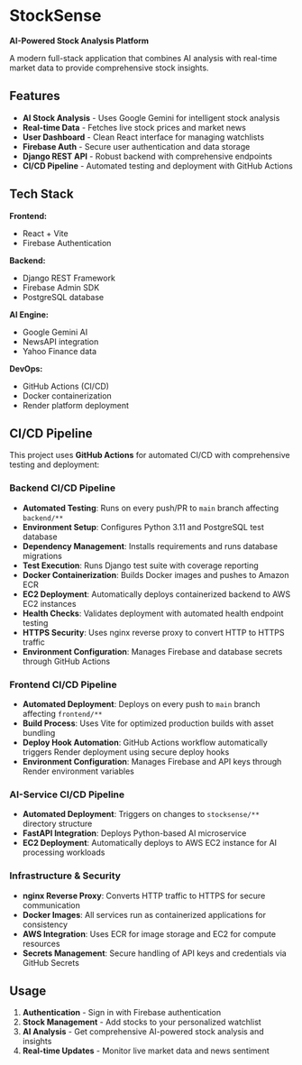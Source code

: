 # StockSense

**AI-Powered Stock Analysis Platform**

A modern full-stack application that combines AI analysis with real-time market data to provide comprehensive stock insights.

## Features

- **AI Stock Analysis** - Uses Google Gemini for intelligent stock analysis
- **Real-time Data** - Fetches live stock prices and market news
- **User Dashboard** - Clean React interface for managing watchlists
- **Firebase Auth** - Secure user authentication and data storage
- **Django REST API** - Robust backend with comprehensive endpoints
- **CI/CD Pipeline** - Automated testing and deployment with GitHub Actions

## Tech Stack

**Frontend:**
- React + Vite
- Firebase Authentication

**Backend:**
- Django REST Framework
- Firebase Admin SDK
- PostgreSQL database

**AI Engine:**
- Google Gemini AI
- NewsAPI integration
- Yahoo Finance data

**DevOps:**
- GitHub Actions (CI/CD)
- Docker containerization
- Render platform deployment

## CI/CD Pipeline

This project uses **GitHub Actions** for automated CI/CD with comprehensive testing and deployment:

### Backend CI/CD Pipeline
- **Automated Testing**: Runs on every push/PR to `main` branch affecting `backend/**`
- **Environment Setup**: Configures Python 3.11 and PostgreSQL test database
- **Dependency Management**: Installs requirements and runs database migrations
- **Test Execution**: Runs Django test suite with coverage reporting
- **Docker Containerization**: Builds Docker images and pushes to Amazon ECR
- **EC2 Deployment**: Automatically deploys containerized backend to AWS EC2 instances
- **Health Checks**: Validates deployment with automated health endpoint testing
- **HTTPS Security**: Uses nginx reverse proxy to convert HTTP to HTTPS traffic
- **Environment Configuration**: Manages Firebase and database secrets through GitHub Actions

### Frontend CI/CD Pipeline
- **Automated Deployment**: Deploys on every push to `main` branch affecting `frontend/**`
- **Build Process**: Uses Vite for optimized production builds with asset bundling
- **Deploy Hook Automation**: GitHub Actions workflow automatically triggers Render deployment using secure deploy hooks
- **Environment Configuration**: Manages Firebase and API keys through Render environment variables

### AI-Service CI/CD Pipeline
- **Automated Deployment**: Triggers on changes to `stocksense/**` directory structure
- **FastAPI Integration**: Deploys Python-based AI microservice
- **EC2 Deployment**: Automatically deploys to AWS EC2 instance for AI processing workloads

### Infrastructure & Security
- **nginx Reverse Proxy**: Converts HTTP traffic to HTTPS for secure communication
- **Docker Images**: All services run as containerized applications for consistency
- **AWS Integration**: Uses ECR for image storage and EC2 for compute resources
- **Secrets Management**: Secure handling of API keys and credentials via GitHub Secrets


## Usage

1. **Authentication** - Sign in with Firebase authentication
2. **Stock Management** - Add stocks to your personalized watchlist
3. **AI Analysis** - Get comprehensive AI-powered stock analysis and insights
4. **Real-time Updates** - Monitor live market data and news sentiment

